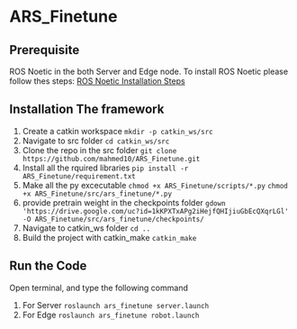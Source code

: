 # ARS_Finetune

## Prerequisite 
ROS Noetic in the both Server and Edge node. To install ROS Noetic please follow thes steps: 
[ROS Noetic Installation Steps](http://wiki.ros.org/noetic/Installation)

## Installation The framework
1. Create a catkin workspace `mkdir -p catkin_ws/src`
2. Navigate to src folder `cd catkin_ws/src`
3. Clone the repo in the src folder `git clone https://github.com/mahmed10/ARS_Finetune.git`
4. Install all the rquired libraries `pip install -r ARS_Finetune/requirement.txt`
5. Make all the py excecutable `chmod +x ARS_Finetune/scripts/*.py` `chmod +x ARS_Finetune/src/ars_finetune/*.py`
6. provide pretrain weight in the checkpoints folder `gdown 'https://drive.google.com/uc?id=1kKPXTxAPg2iHejfQHIjiuGbEcQXqrLGl' -O ARS_Finetune/src/ars_finetune/checkpoints/`
7. Navigate to catkin_ws folder `cd ..`
8. Build the project with catkin_make `catkin_make`

## Run the Code
Open terminal, and type the following command
1. For Server `roslaunch ars_finetune server.launch`
2. For Edge `roslaunch ars_finetune robot.launch`
